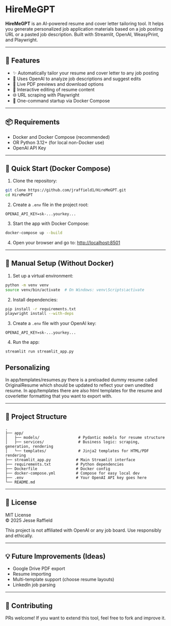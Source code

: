 # HireMeGPT

**HireMeGPT** is an AI-powered resume and cover letter tailoring tool. It helps you generate personalized job application materials based on a job posting URL or a pasted job description. Built with Streamlit, OpenAI, WeasyPrint, and Playwright.

---

## 🚀 Features

- ✨ Automatically tailor your resume and cover letter to any job posting
- 🧠 Uses OpenAI to analyze job descriptions and suggest edits
- 📄 Live PDF previews and download options
- 📝 Interactive editing of resume content
- 🌐 URL scraping with Playwright
- 🐳 One-command startup via Docker Compose

---

## 📦 Requirements

- Docker and Docker Compose (recommended)
- OR Python 3.12+ (for local non-Docker use)
- OpenAI API Key

---

## 🐳 Quick Start (Docker Compose)

1. Clone the repository:

```bash
git clone https://github.com/jraffield1/HireMeGPT.git
cd HireMeGPT
```

2. Create a `.env` file in the project root:

```
OPENAI_API_KEY=sk-...yourkey...
```

3. Start the app with Docker Compose:

```bash
docker-compose up --build
```

4. Open your browser and go to: [http://localhost:8501](http://localhost:8501)

---

## 🔧 Manual Setup (Without Docker)

1. Set up a virtual environment:

```bash
python -m venv venv
source venv/bin/activate  # On Windows: venv\Scripts\activate
```

2. Install dependencies:

```bash
pip install -r requirements.txt
playwright install --with-deps
```

3. Create a `.env` file with your OpenAI key:

```
OPENAI_API_KEY=sk-...yourkey...
```

4. Run the app:

```bash
streamlit run streamlit_app.py
```

## Personalizing

In app/templates/resumes.py there is a preloaded dummy resume called OriginalResume which should be updated to reflect your own unedited resume.
In app/templates there are also html templates for the resume and coverletter formatting that you want to export with.

---

## 📁 Project Structure

```
.
├── app/
│   ├── models/                 # Pydantic models for resume structure
│   ├── services/               # Business logic: scraping, generation, rendering
│   └── templates/              # Jinja2 templates for HTML/PDF rendering
├── streamlit_app.py           # Main Streamlit interface
├── requirements.txt           # Python dependencies
├── Dockerfile                 # Docker config
├── docker-compose.yml         # Compose for easy local dev
├── .env                       # Your OpenAI API key goes here
└── README.md
```

---

## 📄 License

MIT License  
© 2025 Jesse Raffield

This project is not affiliated with OpenAI or any job board. Use responsibly and ethically.

---

## 💡 Future Improvements (Ideas)

- Google Drive PDF export
- Resume importing
- Multi-template support (choose resume layouts)
- LinkedIn job parsing

---

## 🤝 Contributing

PRs welcome! If you want to extend this tool, feel free to fork and improve it.
